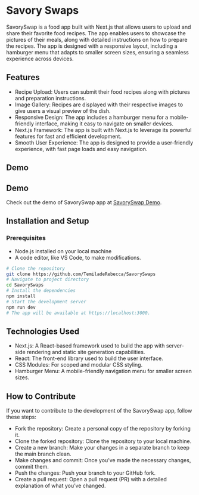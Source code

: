 # Savory Swaps

SavorySwap is a food app built with Next.js that allows users to upload and share their favorite food recipes. The app enables users to showcase the pictures of their meals, along with detailed instructions on how to prepare the recipes. The app is designed with a responsive layout, including a hamburger menu that adapts to smaller screen sizes, ensuring a seamless experience across devices.

## Features
- Recipe Upload: Users can submit their food recipes along with pictures and preparation instructions.
- Image Gallery: Recipes are displayed with their respective images to give users a visual preview of the dish.
- Responsive Design: The app includes a hamburger menu for a mobile-friendly interface, making it easy to navigate on smaller devices.
- Next.js Framework: The app is built with Next.js to leverage its powerful features for fast and efficient development.
- Smooth User Experience: The app is designed to provide a user-friendly experience, with fast page loads and easy navigation.

## Demo
## Demo

Check out the demo of SavorySwap app at [SavorySwap Demo](https://savoryswap.netlify.app/).

## Installation and Setup

### Prerequisites
- Node.js installed on your local machine
- A code editor, like VS Code, to make modifications.

``` bash
# Clone the repository
git clone https://github.com/TemiladeRebecca/SavorySwaps
# Navigate to project directory
cd SavorySwaps
# Install the dependencies
npm install
# Start the development server
npm run dev
# The app will be available at https://localhost:3000.
```
## Technologies Used
- Next.js: A React-based framework used to build the app with server-side rendering and static site generation capabilities.
- React: The front-end library used to build the user interface.
- CSS Modules: For scoped and modular CSS styling.
- Hamburger Menu: A mobile-friendly navigation menu for smaller screen sizes.

## How to Contribute
If you want to contribute to the development of the SavorySwap app, follow these steps:

- Fork the repository: Create a personal copy of the repository by forking it.
- Clone the forked repository: Clone the repository to your local machine.
- Create a new branch: Make your changes in a separate branch to keep the main branch clean.
- Make changes and commit: Once you’ve made the necessary changes, commit them.
- Push the changes: Push your branch to your GitHub fork.
- Create a pull request: Open a pull request (PR) with a detailed explanation of what you’ve changed.
